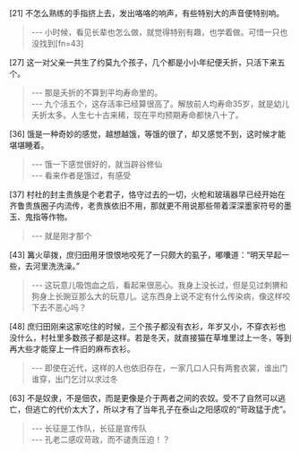 
[21] 不怎么熟练的手指挤上去，发出咯咯的响声，有些特别大的声音便特别响。
>--- 小时候，看见长辈也怎么做，就觉得特别有趣，也学着做。可惜一只也没找到[fn=43]<br>

[27] 这一对父亲一共生了约莫九个孩子，几个都是小小年纪便夭折，只活下来五个。
>--- 那是夭折的不算到平均寿命里的。<br>
>--- 九个活五个，这存活率已经算很高了。解放前人均寿命35岁，就是幼儿夭折太多。人生七十古来稀，现在平均预期寿命都快八十了。<br>

[36] 饿是一种奇妙的感觉，越想越饿，等饿的很了，却又感觉不到，这时候才能堪堪睡着。
>--- 饿一下感觉很好的，就当辟谷修仙<br>
>--- 看来作者是饿过，有感受<br>

[37] 村社的封主贵族是个老君子，恪守过去的一切，火枪和玻璃器早已经开始在齐鲁贵族圈子内流传，老贵族依旧不用，那就更不用说那些带着深深墨家符号的墨玉、鬼指等作物。
>--- 就是刚才那个<br>

[43] 篝火荜拨，庶归田用牙恨恨地咬死了一只颇大的虱子，嘟囔道：“明天早起一些，去河里洗洗澡。”
>--- 这玩意儿吸饱血之后，看起来很恶心。我身上没长过，但是见过刺猬和狗身上长豌豆那么大的玩意儿。这东西身上说不定有什么传染病，像这样咬下去不恶心吗？<br>

[48] 庶归田刚来这家吃住的时候，三个孩子都没有衣衫，年岁又小，不穿衣衫也没什么，村社里多数孩子都是这样。若是冬天，就直接猫在草堆里过上一冬，等到再大些才能穿上一件旧的麻布衣衫。
>--- 即使在近代，这样的人也依旧存在，一家几口人只有两套衣裳，谁出门谁穿，出门乞讨以求过冬<br>

[63] 不是奴隶，不是佃农，而是更像是介于两者之间的农奴。受不了自然可以逃亡，但逃亡的代价太大了，所以才有了当年孔子在泰山之阳感叹的“苛政猛于虎”。
>--- 长征是工作队，长征是宣传队<br>
>--- 孔老二感叹苛政，而不谴责压迫！？<br>

